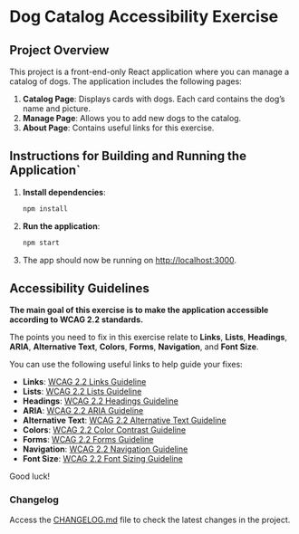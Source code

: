 # Dog Catalog Accessibility Exercise

## Project Overview

This project is a front-end-only React application where you can manage a catalog of dogs. The application includes the following pages:

1. **Catalog Page**: Displays cards with dogs. Each card contains the dog’s name and picture.
2. **Manage Page**: Allows you to add new dogs to the catalog.
3. **About Page**: Contains useful links for this exercise.

## Instructions for Building and Running the Application`

1. **Install dependencies**:

   ```bash
   npm install
   ```

2. **Run the application**:

   ```bash
   npm start
   ```

3. The app should now be running on [http://localhost:3000](http://localhost:3000).

## Accessibility Guidelines

**The main goal of this exercise is to make the application accessible according to WCAG 2.2 standards.**

The points you need to fix in this exercise relate to **Links**, **Lists**, **Headings**, **ARIA**, **Alternative Text**, **Colors**, **Forms**, **Navigation**, and **Font Size**.

You can use the following useful links to help guide your fixes:

- **Links**: [WCAG 2.2 Links Guideline](https://www.w3.org/WAI/WCAG22/quickref/?showtechniques=246%2C104%2C111#link-purpose-in-context)
- **Lists**: [WCAG 2.2 Lists Guideline](https://www.w3.org/WAI/WCAG22/quickref/?showtechniques=246#consistent-navigation)
- **Headings**: [WCAG 2.2 Headings Guideline](https://www.w3.org/WAI/WCAG22/quickref/?showtechniques=246#headings-and-labels)
- **ARIA**: [WCAG 2.2 ARIA Guideline](https://www.w3.org/WAI/WCAG22/quickref/?showtechniques=246#aria)
- **Alternative Text**: [WCAG 2.2 Alternative Text Guideline](https://www.w3.org/WAI/WCAG22/quickref/?showtechniques=246#non-text-content)
- **Colors**: [WCAG 2.2 Color Contrast Guideline](https://www.w3.org/WAI/WCAG22/quickref/?showtechniques=246#contrast-minimum)
- **Forms**: [WCAG 2.2 Forms Guideline](https://www.w3.org/WAI/WCAG22/quickref/?showtechniques=246#labels-or-instructions)
- **Navigation**: [WCAG 2.2 Navigation Guideline](https://www.w3.org/WAI/WCAG22/quickref/?showtechniques=246#consistent-navigation)
- **Font Size**: [WCAG 2.2 Font Sizing Guideline](https://www.w3.org/WAI/WCAG22/quickref/?showtechniques=246#resize-text)

Good luck!

### Changelog
Access the [CHANGELOG.md](CHANGELOG.md) file to check the latest changes in the project.
